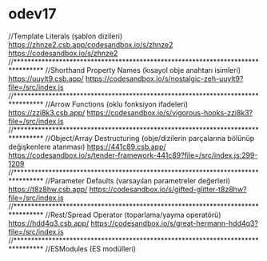 # odev17
//Template Literals (şablon dizileri)
https://zhnze2.csb.app/codesandbox.io/s/zhnze2
https://codesandbox.io/s/zhnze2
//********************************************************************************
//Shorthand Property Names (kısayol obje anahtarı isimleri)
https://uuylt9.csb.app/
https://codesandbox.io/s/nostalgic-zeh-uuylt9?file=/src/index.js
//********************************************************************************
//Arrow Functions (oklu fonksiyon ifadeleri)
https://zzi8k3.csb.app/
https://codesandbox.io/s/vigorous-hooks-zzi8k3?file=/src/index.js
//********************************************************************************
//Object/Array Destructuring (obje/dizilerin parçalarına bölünüp değişkenlere atanması)
https://441c89.csb.app/
https://codesandbox.io/s/tender-framework-441c89?file=/src/index.js:299-1209
//********************************************************************************
//Parameter Defaults (varsayılan parametreler değerleri)
https://t8z8hw.csb.app/
https://codesandbox.io/s/gifted-glitter-t8z8hw?file=/src/index.js
//********************************************************************************
//Rest/Spread Operator (toparlama/yayma operatörü)
https://hdd4q3.csb.app/
https://codesandbox.io/s/great-hermann-hdd4q3?file=/src/index.js
//********************************************************************************
//ESModules (ES modülleri)
